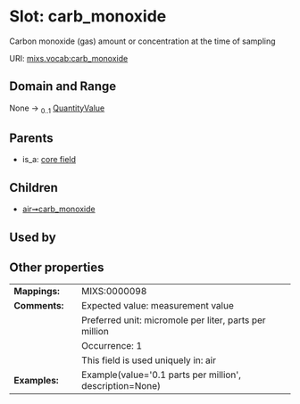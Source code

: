 
# Slot: carb_monoxide


Carbon monoxide (gas) amount or concentration at the time of sampling

URI: [mixs.vocab:carb_monoxide](https://w3id.org/mixs/vocab/carb_monoxide)


## Domain and Range

None &#8594;  <sub>0..1</sub> [QuantityValue](QuantityValue.md)

## Parents

 *  is_a: [core field](core_field.md)

## Children

 *  [air➞carb_monoxide](air_carb_monoxide.md)

## Used by


## Other properties

|  |  |  |
| --- | --- | --- |
| **Mappings:** | | MIXS:0000098 |
| **Comments:** | | Expected value: measurement value |
|  | | Preferred unit: micromole per liter, parts per million |
|  | | Occurrence: 1 |
|  | | This field is used uniquely in: air |
| **Examples:** | | Example(value='0.1 parts per million', description=None) |

